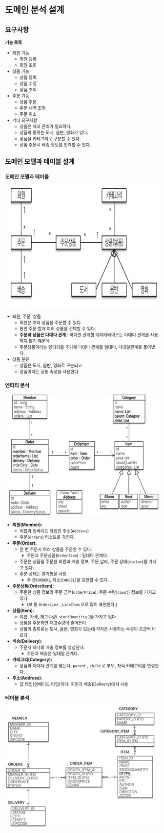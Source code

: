 # 도메인 분석 설계

## 요구사항
**기능 목록**
- 회원 기능
  	- 회원 등록
  	- 회원 조회
- 상품 기능
	- 상품 등록
	-  상품 수정 
	- 상품 조회
- 주문 기능
	- 상품 주문
	- 주문 내역 조회
	- 주문 취소 
- 기타 요구사항
	- 상품은 재고 관리가 필요하다.
	- 상품의 종류는 도서, 음반, 영화가 있다.
	- 상품을 카테고리로 구분할 수 있다.
	- 상품 주문시 배송 정보를 입력할 수 있다.


## 도메인 모델과 테이블 설계

### 도메인 모델과 테이블
<img src="/img/Spring-Jpa/Jpa-1_1.png" alt="도메인 모델과 테이블" width="600" height="400"/>

- 회원, 주문, 상품 
	- 회원은 여러 상품을 주문할 수 있다.
	- 한번 주문 할때 여러 상품을 선택할 수 있다.
	- **주문과 상품은 다대다 관계** : 하지만 관계형 데이터베이스는 다대다 관계를 사용하지 않기 떄문에
	- 주문상품이라는 엔티티를 추가해 다대다 관계를 일대다, 다대일관계로 풀어냈다.
- 상품 분류
	- 상품은 도서, 음반, 영화로 구분되고
	- 상품이라는 공통 속성을 사용한다.
 
 

### 엔티티 분석
<img src="/img/Spring-Jpa/Jpa-1_2.png" alt="엔티티 분석" width="600" height="400"/>

- **회원(Member):** 
	- 이름과 임베디드 타입인 주소(`Address`)
	- 주문(`orders`) 리스트를 가진다.
- **주문(Order):** 
	- 한 번 주문시 여러 상품을 주문할 수 있다. 
		- 주문과 주문상품(`OrderItem`) : 일대다 관계다. 
	- 주문은 상품을 주문한 회원과 배송 정보, 주문 날짜, 주문 상태(`status`)를 가지고 있다. 
	- 주문 상태는 열거형을 사용 
		- 주 문(`ORDER`), 취소(`CANCEL`)을 표현할 수 있다.
- **주문상품(OrderItem):** 
	- 주문한 상품 정보와 주문 금액(`orderPrice`), 주문 수량(`count`) 정보를 가지고 있다. 
		- (보 통 `OrderLine` , `LineItem` 으로 많이 표현한다.)
- **상품(Item)**: 
	- 이름, 가격, 재고수량( `stockQuantity` )을 가지고 있다. 
	- 상품을 주문하면 재고수량이 줄어든다. 
	- 상품의 종류로는 도서, 음반, 영화가 있는데 각각은 사용하는 속성이 조금씩 다르다.
- **배송(Delivery)**: 
	- 주문시 하나의 배송 정보를 생성한다. 
		- 주문과 배송은 일대일 관계다. 
- **카테고리(Category):** 
	- 상품과 다대다 관계를 맺는다. `parent` , `child` 로 부모, 자식 카테고리를 연결한다. 
- **주소(Address)**:
	- 값 타입(임베디드 타입)이다. 회원과 배송(Delivery)에서 사용


### 테이블 분석
<img src="/img/Spring-Jpa/Jpa-1_3.png" alt="엔티티 분석" width="600" height="400"/>

